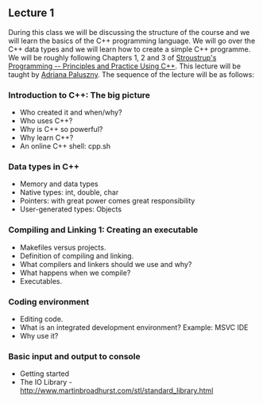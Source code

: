 ## Lecture 1

During this class we will be discussing the structure of the course and we will learn the basics of the C++ programming language. We will go over the C++ data types and we will learn how to create a simple C++ programme. We will be roughly following Chapters 1, 2 and 3 of [Stroustrup's Programming -- Principles and Practice Using C++]( http://www.stroustrup.com/programming.html). This lecture will be taught by [Adriana Paluszny](www.imperial.ac.uk/people/apaluszn). The sequence of the lecture will be as follows:
 
###  Introduction to C++: The big picture
- Who created it and when/why?
- Who uses C++?
- Why is C++ so powerful? 
- Why learn C++?
- An online C++ shell: cpp.sh

### Data types in C++
- Memory and data types
- Native types: int, double, char
- Pointers: with great power comes great responsibility
- User-generated types: Objects

### Compiling and Linking 1: Creating an executable
- Makefiles versus projects.
- Definition of compiling and linking.
- What compilers and linkers should we use and why?
- What happens when we compile?
- Executables. 

### Coding environment
- Editing code.
- What is an integrated development environment? Example: MSVC IDE
- Why use it?

### Basic input and output to console
- Getting started
- The IO Library - http://www.martinbroadhurst.com/stl/standard_library.html

